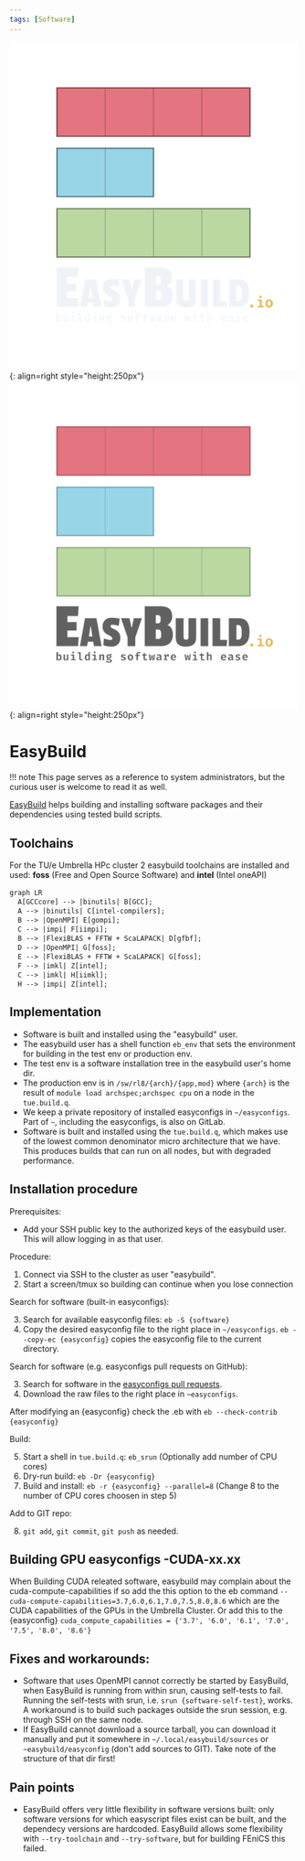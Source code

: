 ```yaml
---
tags: [Software]
---
```

![EasyBuild logo](easybuild_logo_2022_vertical_dark_bg_transparent.png#only-dark){: align=right style="height:250px"}
![EasyBuild logo](easybuild_logo_2022_vertical_light_bg_transparent.png#only-light){: align=right style="height:250px"}
# EasyBuild
!!! note 
    This page serves as a reference to system administrators, but the curious user is welcome to read it as well.

[EasyBuild](https://docs.easybuild.io/) helps building and installing software packages and their
dependencies using tested build scripts.

## Toolchains

For the TU/e Umbrella HPc cluster 2 easybuild toolchains are installed and used: **foss** (Free and Open Source Software) and **intel** (Intel oneAPI)

```mermaid
graph LR
  A[GCCcore] --> |binutils| B[GCC];
  A --> |binutils| C[intel-compilers];
  B --> |OpenMPI| E[gompi];
  C --> |impi| F[iimpi];
  B --> |FlexiBLAS + FFTW + ScaLAPACK| D[gfbf];
  D --> |OpenMPI| G[foss];
  E --> |FlexiBLAS + FFTW + ScaLAPACK| G[foss];
  F --> |imkl| Z[intel];
  C --> |imkl| H[iimkl];
  H --> |impi| Z[intel];
```

## Implementation

-   Software is built and installed using the "easybuild" user.
-   The easybuild user has a shell function `eb_env` that sets the
    environment for building in the test env or production env.
-   The test env is a software installation tree in the easybuild user's
    home dir.
-   The production env is in `/sw/rl8/{arch}/{app,mod}`
    where `{arch}` is the result of `module load archspec;archspec cpu`
    on a node in the `tue.build.q`.
-   We keep a private repository of installed easyconfigs in `~/easyconfigs`.
    Part of `~`, including the easyconfigs, is also on GitLab.
-   Software is built and installed using the `tue.build.q`, which makes
    use of the lowest common denominator micro architecture that we
    have. This produces builds that can run on all nodes, but with
    degraded performance.

## Installation procedure

Prerequisites:

-   Add your SSH public key to the authorized keys of the easybuild
    user. This will allow logging in as that user.

Procedure:

1.  Connect via SSH to the cluster as user "easybuild".
2.  Start a screen/tmux so building can continue when you lose connection

Search for software (built-in easyconfigs):

3.  Search for available easyconfig files: `eb -S {software}`
4.  Copy the desired easyconfig file to the right place in `~/easyconfigs`.
    `eb --copy-ec {easyconfig}` copies the easyconfig file to the current directory.

Search for software (e.g. easyconfigs pull requests on GitHub):

3.  Search for software in the [easyconfigs pull requests](https://github.com/easybuilders/easybuild-easyconfigs/pulls).
4.  Download the raw files to the right place in `~easyconfigs`.

After modifying an {easyconfig} check the .eb with `eb --check-contrib {easyconfig}`

Build:

5.  Start a shell in `tue.build.q`: `eb_srun`  (Optionally add number of CPU cores)
6.  Dry-run build: `eb -Dr {easyconfig}`
7.  Build and install: `eb -r {easyconfig} --parallel=8` (Change 8 to the number of CPU cores choosen in step 5)

Add to GIT repo:

8.  `git add`, `git commit`, `git push` as needed.

## Building GPU easyconfigs -CUDA-xx.xx

When Building CUDA releated software, easybuild may complain about the cuda-compute-capabilities if so add the this option to the eb command ```--cuda-compute-capabilities=3.7,6.0,6.1,7.0,7.5,8.0,8.6``` which are the CUDA capabilities of the GPUs in the Umbrella Cluster. Or add this to the {easyconfig} ```cuda_compute_capabilities = {'3.7', '6.0', '6.1', '7.0', '7.5', '8.0', '8.6'}```

## Fixes and workarounds:

-   Software that uses OpenMPI cannot correctly be started by EasyBuild,
    when EasyBuild is running from within srun, causing self-tests to
    fail. Running the self-tests with srun, i.e.
    `srun {software-self-test}`, works. A workaround is to build such
    packages outside the srun session, e.g. through SSH on the same
    node.
-   If EasyBuild cannot download a source tarball, you can download it
    manually and put it somewhere in `~/.local/easybuild/sources` or `~easybuild/easyconfig` (don't add sources to GIT). Take
    note of the structure of that dir first!

## Pain points

-   EasyBuild offers very little flexibility in software versions built:
    only software versions for which easyscript files exist can be
    built, and the dependecy versions are hardcoded. EasyBuild allows
    some flexibility with `--try-toolchain` and `--try-software`, but
    for building FEniCS this failed.

